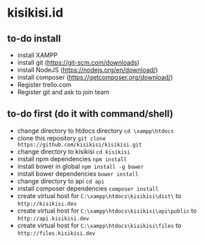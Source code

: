 # kisikisi.id

## to-do install
- install XAMPP
- install git (https://git-scm.com/downloads)
- install NodeJS (https://nodejs.org/en/download/)
- install composer (https://getcomposer.org/download/)
- Register trello.com
- Register git and ask to join team

## to-do first (do it with command/shell)
- change directory to htdocs directory `cd \xampp\htdocs`
- clone this repository `git clone https://github.com/kisikisi/kisikisi.git`
- change directory to kisikisi `cd kisikisi`
- install npm dependencies `npm install`
- install bower in global `npm install -g bower`
- install bower dependencies `bower install`
- change directory to api `cd api`
- install composer dependencies `composer install`
- create virtual host for `C:\xampp\htdocs\kisikisi\dist\` to `http://kisikisi.dev`
- create virtual host for `C:\xampp\htdocs\kisikisi\api\public` to `http://api.kisikisi.dev`
- create virtual host for `C:\xampp\htdocs\kisikisi\files` to `http://files.kisikisi.dev`

